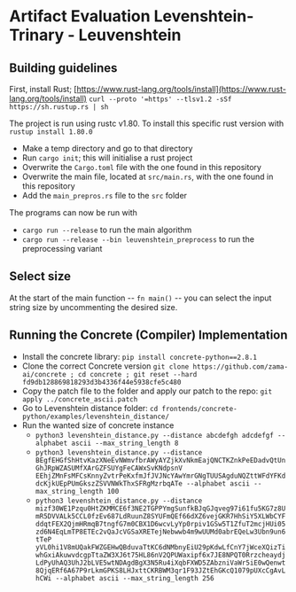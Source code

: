 # Artifact Evaluation Levenshtein-Trinary - Leuvenshtein

## Building guidelines

First, install Rust; [https://www.rust-lang.org/tools/install](https://www.rust-lang.org/tools/install)
`curl --proto '=https' --tlsv1.2 -sSf https://sh.rustup.rs | sh`

The project is run using rustc v1.80. To install this specific rust version with
`rustup install 1.80.0`

- Make a temp directory and go to that directory
- Run `cargo init`; this will initialise a rust project
- Overwrite the `Cargo.toml` file with the one found in this repository
- Overwrite the main file, located at `src/main.rs`, with the one found in this repository
- Add the `main_prepros.rs` file to the `src` folder

The programs can now be run with

- `cargo run --release` to run the main algorithm
- `cargo run --release --bin leuvenshtein_preprocess` to run the preprocessing variant

## Select size

At the start of the main function -- `fn main()` -- you can select the input string size by uncommenting the desired size.

## Running the Concrete (Compiler) Implementation

- Install the concrete library:
  `pip install concrete-python==2.8.1`
- Clone the correct Concrete version
  `git clone https://github.com/zama-ai/concrete ; cd concrete ; git reset --hard fd9db128869818293d3b4336f44e5938cfe5c480`
- Copy the patch file to the folder and apply our patch to the repo:
  `git apply ../concrete_ascii.patch`
- Go to Levenshtein distance folder:
  `cd frontends/concrete-python/examples/levenshtein_distance/`
- Run the wanted size of concrete instance
  - `python3 levenshtein_distance.py --distance abcdefgh adcdefgf --alphabet ascii --max_string_length 8`
  - `python3 levenshtein_distance.py --distance BEgfEHGfShHtvKazXNeEvNWmvfbrAWyAYZjkXvNkmEajQNCTKZnkPeEDadvQtUnGhJRpWZASUMfXArGZFSUYgFeCAWxSvKNdpsnV EEhjZMnFsMFCsKnnyZvtrPeKxfmJfJVJNcYAwYmrGNgTUUSAgduNQZttWFdYFKddcKjkUEpPUmGkszZSVVNWkThxSFRgMzrbqATe --alphabet ascii --max_string_length 100`
  - `python3 levenshtein_distance.py --distance mizf30WE1Pzqu0HtZKMMCE6f3NE2TGPPYmgSunfkBJqGJqveg97i61fu5KG7z8UmR5DVVALk5CCL0fzEv687LdRuunZ8SYUFmQEf66dXZ6vejGKR7HhSiY5XLWbCYFddqtFEX2QjmHRmqB7tngfG7m0CBX1D6wcvLyYp0rpiv1GSw5T1ZfuT2mcjHUi05zd6N4EqLmTP8ETEc2vQaJcVGSaXRETejNebwwb4m9wUUMd0abrEQeLw3Ubn9un6tTeP yVL0hi1V8mUQakFWZGEHwQBduvaTtKC6dNMbnyEiU29pKdwLfCnY7jWceXQizTiwhGxiAkuwvdcgpTtaZW3XJ6t75HL86nV2QPUWaxipf6x7JE8NPQT0RrzcheaydjLdPyUhAQ3UhJ2bLVE5wtNDAgdBgX3N5Ru4iXqbFXWD5ZAbzniVaWr5iE0wQenwt8QjqERf6A67P9rLkmGPKS8LHJxttCKRBWM3qr1F93JZtEhGKcQ1079pUXcCgAvLhCWi --alphabet ascii --max_string_length 256`
